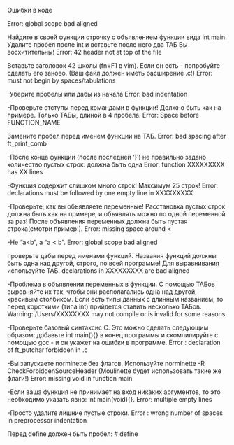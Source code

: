 Ошибки в коде

Error: global scope bad aligned

Найдите в своей функции строчку с объявлением функции вида int main.
Удалите пробел после int и вставьте после него два ТАБ
Вы восхитительны!
Error: 42 header not at top of the file

Вставьте заголовок 42 школы (fn+F1 в vim). Если он есть - попробуйте сделать его заново. (Ваш файл должен иметь расширение .с!)
Error: must not begin by spaces/tabulations

-Уберите пробелы или дабы из начала
Error: bad indentation

-Проверьте отступы перед командами в функции! Должно быть как на примере. Только ТАБы, длиной в 4 пробела.
Error: Space before FUNCTION_NAME

Замените пробел перед именем функции на ТАБ.
Error: bad spacing after ft_print_comb

-После конца функции (после последней ‘}’) не правильно задано количество пустых строк: должна быть одна
Error: function XXXXXXXXX has XX lines

-Функция содержит слишком много строк! Максимум 25 строк!
Error: declarations must be followed by one empty line in XXXXXXXXX

-Проверьте, как вы объявляете переменные! Расстановка пустых строк должна быть как на примере, и объявлять можно по одной переменной за раз! После объявления переменных должна быть пустая строка(смотри пример!).
Error: missing space around <

-Не “a<b”, а “a < b”.
Error: global scope bad aligned

проверьте дабы перед именами функций. Названия функций должны быть одна над другой, строго, по всей программе! Для выравнивания используйте ТАБ.
declarations in XXXXXXXXX are bad aligned

-Проблема в объявлении переменных в функции. С помощью ТАБов выровняйте их так, чтобы они располагались одна над другой, красивым столбиком. Если есть типы данных с длинным названием, то перед короткими (типа int) прийдется ставить несколько ТАБов.
Warning: /Users/XXXXXXXX may not compile or is invalid for some reasons.

-Проверьте базовый синтаксис С. Это можно сделать следующим образом: добавьте int main(){} в конец программы и скомпилируйте с помощью gcc - и он укажет на ошибки в программе.
Error : declaration of ft_putchar forbidden in .c

-Вы запускаете norminette без флагов. Используйте norminette -R CheckForbiddenSourceHeader (Moulinette будет использовать такие же флаги!) 
Error: missing void in function main

-Если ваша функция не принимает на вход никаких аргументов, то это необходимо указать явно: int main(void){}.
Error: multiple empty lines

-Просто удалите лишние пустые строки.
Error : wrong number of spaces in preprocessor indentation

Перед define должен быть пробел: # define
